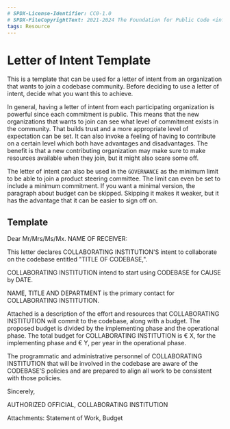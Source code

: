 ```yaml
---
# SPDX-License-Identifier: CC0-1.0
# SPDX-FileCopyrightText: 2021-2024 The Foundation for Public Code <info@publiccode.net>
tags: Resource
---
```


# Letter of Intent Template

This is a template that can be used for a letter of intent from an organization that wants to join a codebase community.
Before deciding to use a letter of intent, decide what you want this to achieve.

In general, having a letter of intent from each participating organization is powerful since each commitment is public.
This means that the new organizations that wants to join can see what level of commitment exists in the community.
That builds trust and a more appropriate level of expectation can be set.
It can also invoke a feeling of having to contribute on a certain level which both have advantages and disadvantages.
The benefit is that a new contributing organization may make sure to make resources available when they join, but it might also scare some off.

The letter of intent can also be used in the `GOVERNANCE` as the minimum limit to be able to join a product steering committee.
The limit can even be set to include a minimum commitment.
If you want a minimal version, the paragraph about budget can be skipped.
Skipping it makes it weaker, but it has the advantage that it can be easier to sign off on.

## Template

Dear Mr/Mrs/Ms/Mx. NAME OF RECEIVER:

This letter declares COLLABORATING INSTITUTION'S intent to collaborate on the codebase entitled "TITLE OF CODEBASE,".

COLLABORATING INSTITUTION intend to start using CODEBASE for CAUSE by DATE.

NAME, TITLE AND DEPARTMENT is the primary contact for COLLABORATING INSTITUTION.

Attached is a description of the effort and resources that COLLABORATING INSTITUTION will commit to the codebase, along with a budget.
The proposed budget is divided by the implementing phase and the operational phase.
The total budget for COLLABORATING INSTITUTION is € X, for the implementing phase and € Y, per year in the operational phase.

The programmatic and administrative personnel of COLLABORATING INSTITUTION that will be involved in the codebase are aware of the CODEBASE’S policies and are prepared to align all work to be consistent with those policies.

Sincerely,

AUTHORIZED OFFICIAL, COLLABORATING INSTITUTION

Attachments:  Statement of Work, Budget
